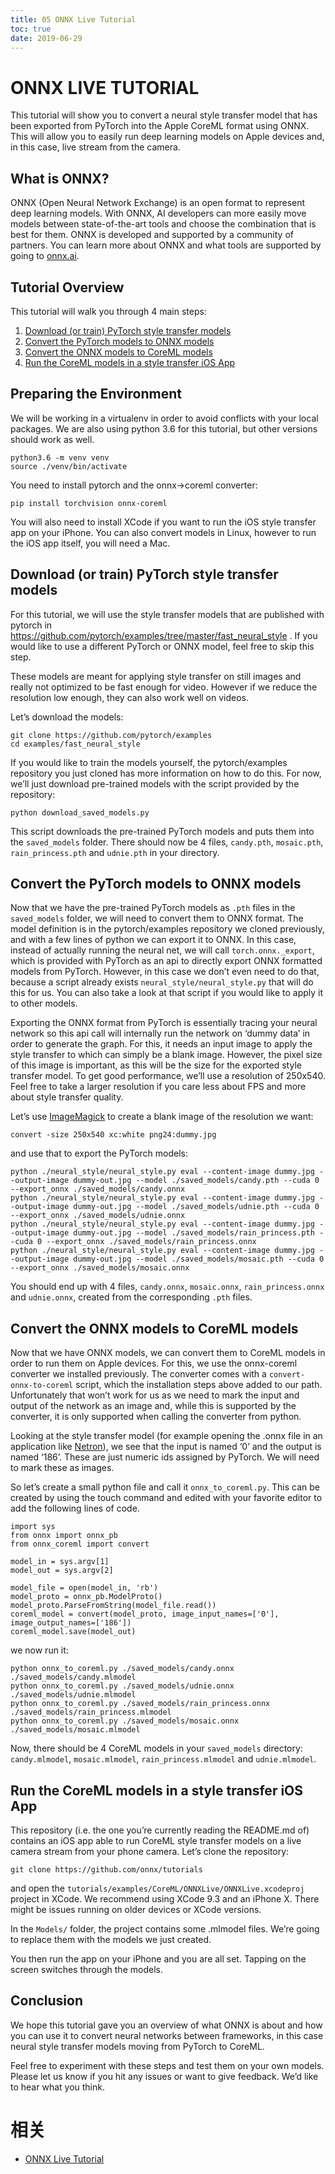 ```yaml
---
title: 05 ONNX Live Tutorial
toc: true
date: 2019-06-29
---
```

# ONNX LIVE TUTORIAL

This tutorial will show you to convert a neural style transfer model that has been exported from PyTorch into the Apple CoreML format using ONNX. This will allow you to easily run deep learning models on Apple devices and, in this case, live stream from the camera.

## What is ONNX?

ONNX (Open Neural Network Exchange) is an open format to represent deep learning models. With ONNX, AI developers can more easily move models between state-of-the-art tools and choose the combination that is best for them. ONNX is developed and supported by a community of partners. You can learn more about ONNX and what tools are supported by going to [onnx.ai](https://onnx.ai/).

## Tutorial Overview

This tutorial will walk you through 4 main steps:

1. [Download (or train) PyTorch style transfer models](https://pytorch.org/tutorials/advanced/ONNXLive.html#download-or-train-pytorch-style-transfer-models)
2. [Convert the PyTorch models to ONNX models](https://pytorch.org/tutorials/advanced/ONNXLive.html#convert-the-pytorch-models-to-onnx-models)
3. [Convert the ONNX models to CoreML models](https://pytorch.org/tutorials/advanced/ONNXLive.html#convert-the-onnx-models-to-coreml-models)
4. [Run the CoreML models in a style transfer iOS App](https://pytorch.org/tutorials/advanced/ONNXLive.html#run-the-coreml-models-in-a-style-transfer-ios-app)

## Preparing the Environment

We will be working in a virtualenv in order to avoid conflicts with your local packages. We are also using python 3.6 for this tutorial, but other versions should work as well.

```
python3.6 -m venv venv
source ./venv/bin/activate
```

You need to install pytorch and the onnx->coreml converter:

```
pip install torchvision onnx-coreml
```

You will also need to install XCode if you want to run the iOS style transfer app on your iPhone. You can also convert models in Linux, however to run the iOS app itself, you will need a Mac.

## Download (or train) PyTorch style transfer models

For this tutorial, we will use the style transfer models that are published with pytorch in <https://github.com/pytorch/examples/tree/master/fast_neural_style> . If you would like to use a different PyTorch or ONNX model, feel free to skip this step.

These models are meant for applying style transfer on still images and really not optimized to be fast enough for video. However if we reduce the resolution low enough, they can also work well on videos.

Let’s download the models:

```
git clone https://github.com/pytorch/examples
cd examples/fast_neural_style
```

If you would like to train the models yourself, the pytorch/examples repository you just cloned has more information on how to do this. For now, we’ll just download pre-trained models with the script provided by the repository:

```
python download_saved_models.py
```

This script downloads the pre-trained PyTorch models and puts them into the `saved_models` folder. There should now be 4 files, `candy.pth`, `mosaic.pth`, `rain_princess.pth` and `udnie.pth` in your directory.

## Convert the PyTorch models to ONNX models

Now that we have the pre-trained PyTorch models as `.pth` files in the `saved_models` folder, we will need to convert them to ONNX format. The model definition is in the pytorch/examples repository we cloned previously, and with a few lines of python we can export it to ONNX. In this case, instead of actually running the neural net, we will call `torch.onnx._export`, which is provided with PyTorch as an api to directly export ONNX formatted models from PyTorch. However, in this case we don’t even need to do that, because a script already exists `neural_style/neural_style.py` that will do this for us. You can also take a look at that script if you would like to apply it to other models.

Exporting the ONNX format from PyTorch is essentially tracing your neural network so this api call will internally run the network on ‘dummy data’ in order to generate the graph. For this, it needs an input image to apply the style transfer to which can simply be a blank image. However, the pixel size of this image is important, as this will be the size for the exported style transfer model. To get good performance, we’ll use a resolution of 250x540. Feel free to take a larger resolution if you care less about FPS and more about style transfer quality.

Let’s use [ImageMagick](https://www.imagemagick.org/) to create a blank image of the resolution we want:

```
convert -size 250x540 xc:white png24:dummy.jpg
```

and use that to export the PyTorch models:

```
python ./neural_style/neural_style.py eval --content-image dummy.jpg --output-image dummy-out.jpg --model ./saved_models/candy.pth --cuda 0 --export_onnx ./saved_models/candy.onnx
python ./neural_style/neural_style.py eval --content-image dummy.jpg --output-image dummy-out.jpg --model ./saved_models/udnie.pth --cuda 0 --export_onnx ./saved_models/udnie.onnx
python ./neural_style/neural_style.py eval --content-image dummy.jpg --output-image dummy-out.jpg --model ./saved_models/rain_princess.pth --cuda 0 --export_onnx ./saved_models/rain_princess.onnx
python ./neural_style/neural_style.py eval --content-image dummy.jpg --output-image dummy-out.jpg --model ./saved_models/mosaic.pth --cuda 0 --export_onnx ./saved_models/mosaic.onnx
```

You should end up with 4 files, `candy.onnx`, `mosaic.onnx`, `rain_princess.onnx` and `udnie.onnx`, created from the corresponding `.pth` files.

## Convert the ONNX models to CoreML models

Now that we have ONNX models, we can convert them to CoreML models in order to run them on Apple devices. For this, we use the onnx-coreml converter we installed previously. The converter comes with a `convert-onnx-to-coreml` script, which the installation steps above added to our path. Unfortunately that won’t work for us as we need to mark the input and output of the network as an image and, while this is supported by the converter, it is only supported when calling the converter from python.

Looking at the style transfer model (for example opening the .onnx file in an application like [Netron](https://github.com/lutzroeder/Netron)), we see that the input is named ‘0’ and the output is named ‘186’. These are just numeric ids assigned by PyTorch. We will need to mark these as images.

So let’s create a small python file and call it `onnx_to_coreml.py`. This can be created by using the touch command and edited with your favorite editor to add the following lines of code.

```
import sys
from onnx import onnx_pb
from onnx_coreml import convert

model_in = sys.argv[1]
model_out = sys.argv[2]

model_file = open(model_in, 'rb')
model_proto = onnx_pb.ModelProto()
model_proto.ParseFromString(model_file.read())
coreml_model = convert(model_proto, image_input_names=['0'], image_output_names=['186'])
coreml_model.save(model_out)
```

we now run it:

```
python onnx_to_coreml.py ./saved_models/candy.onnx ./saved_models/candy.mlmodel
python onnx_to_coreml.py ./saved_models/udnie.onnx ./saved_models/udnie.mlmodel
python onnx_to_coreml.py ./saved_models/rain_princess.onnx ./saved_models/rain_princess.mlmodel
python onnx_to_coreml.py ./saved_models/mosaic.onnx ./saved_models/mosaic.mlmodel
```

Now, there should be 4 CoreML models in your `saved_models` directory: `candy.mlmodel`, `mosaic.mlmodel`, `rain_princess.mlmodel` and `udnie.mlmodel`.

## Run the CoreML models in a style transfer iOS App

This repository (i.e. the one you’re currently reading the README.md of) contains an iOS app able to run CoreML style transfer models on a live camera stream from your phone camera. Let’s clone the repository:

```
git clone https://github.com/onnx/tutorials
```

and open the `tutorials/examples/CoreML/ONNXLive/ONNXLive.xcodeproj` project in XCode. We recommend using XCode 9.3 and an iPhone X. There might be issues running on older devices or XCode versions.

In the `Models/` folder, the project contains some .mlmodel files. We’re going to replace them with the models we just created.

You then run the app on your iPhone and you are all set. Tapping on the screen switches through the models.

## Conclusion

We hope this tutorial gave you an overview of what ONNX is about and how you can use it to convert neural networks between frameworks, in this case neural style transfer models moving from PyTorch to CoreML.

Feel free to experiment with these steps and test them on your own models. Please let us know if you hit any issues or want to give feedback. We’d like to hear what you think.



# 相关

- [ONNX Live Tutorial](https://pytorch.org/tutorials/advanced/ONNXLive.html)
